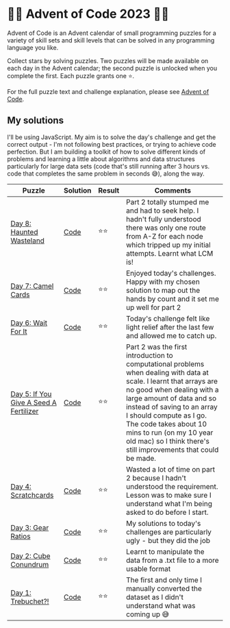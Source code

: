 # 🌟🎄 Advent of Code 2023 🎄🌟

Advent of Code is an Advent calendar of small programming puzzles for a variety of skill sets and skill levels that can be solved in any programming language you like.

Collect stars by solving puzzles. Two puzzles will be made available on each day in the Advent calendar; the second puzzle is unlocked when you complete the first. Each puzzle grants one ⭐️.

For the full puzzle text and challenge explanation, please see [Advent of Code](https://adventofcode.com/2023/about).

## My solutions

I'll be using JavaScript. My aim is to solve the day's challenge and get the correct output - I'm not following best practices, or trying to achieve code perfection. But I am building a toolkit of how to solve different kinds of problems and learning a little about algorithms and data structures particularly for large data sets (code that's still running after 3 hours vs. code that completes the same problem in seconds 😅), along the way.

|Puzzle      | Solution       | Result    | Comments  |
|------------|----------------|-----------|-----------|
| [Day 8: Haunted Wasteland](https://adventofcode.com/2023/day/8) | [Code](https://github.com/sarahc-dev/advent-of-code/tree/main/day-8-haunted-wasteland) | ⭐️⭐️ | Part 2 totally stumped me and had to seek help. I hadn't fully understood there was only one route from A-Z for each node which tripped up my initial attempts. Learnt what LCM is! |
| [Day 7: Camel Cards](https://adventofcode.com/2023/day/7) | [Code](https://github.com/sarahc-dev/advent-of-code/tree/main/day-7-camel-cards) | ⭐️⭐️ | Enjoyed today's challenges. Happy with my chosen solution to map out the hands by count and it set me up well for part 2 |
| [Day 6: Wait For It](https://adventofcode.com/2023/day/6) | [Code](https://github.com/sarahc-dev/advent-of-code/tree/main/day-6-wait-for-it) | ⭐️⭐️ | Today's challenge felt like light relief after the last few and allowed me to catch up. |
| [Day 5: If You Give A Seed A Fertilizer](https://adventofcode.com/2023/day/5) | [Code](https://github.com/sarahc-dev/advent-of-code/tree/main/day-5-fertilizer) | ⭐️⭐️ | Part 2 was the first introduction to computational problems when dealing with data at scale. I learnt that arrays are no good when dealing with a large amount of data and so instead of saving to an array I should compute as I go. The code takes about 10 mins to run (on my 10 year old mac) so I think there's still improvements that could be made. |
| [Day 4: Scratchcards](https://adventofcode.com/2023/day/4) | [Code](https://github.com/sarahc-dev/advent-of-code/tree/main/day-4-scratchcards) | ⭐️⭐️ | Wasted a lot of time on part 2 because I hadn't understood the requirement. Lesson was to make sure I understand what I'm being asked to do before I start. |
| [Day 3: Gear Ratios](https://adventofcode.com/2023/day/3) | [Code](https://github.com/sarahc-dev/advent-of-code/tree/main/day-3-gear-ratios) | ⭐️⭐️ | My solutions to today's challenges are particularly ugly  - but they did the job |
| [Day 2: Cube Conundrum](https://adventofcode.com/2023/day/2) | [Code](https://github.com/sarahc-dev/advent-of-code/tree/main/day-2-cube-conundrum) | ⭐️⭐️ | Learnt to manipulate the data from a .txt file to a more usable format |
| [Day 1: Trebuchet?!](https://adventofcode.com/2023/day/1) | [Code](https://github.com/sarahc-dev/advent-of-code/tree/main/day-1-trebuchet) | ⭐️⭐️ | The first and only time I manually converted the dataset as I didn't understand what was coming up 😅 |

